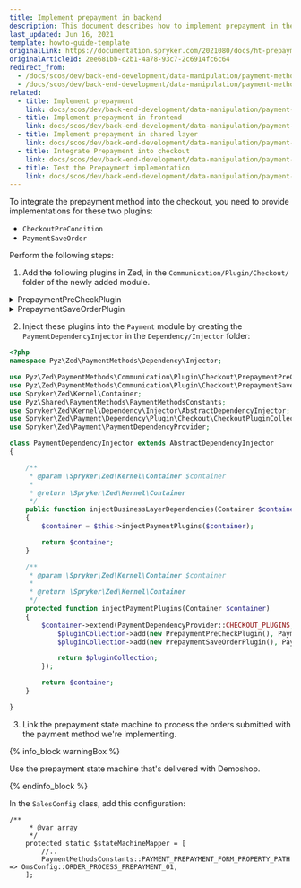 ```yaml
---
title: Implement prepayment in backend
description: This document describes how to implement prepayment in the backend.
last_updated: Jun 16, 2021
template: howto-guide-template
originalLink: https://documentation.spryker.com/2021080/docs/ht-prepayment-be
originalArticleId: 2ee681bb-c2b1-4a78-93c7-2c6914fc6c64
redirect_from:
  - /docs/scos/dev/back-end-development/data-manipulation/payment-methods/prepayment/implement-prepayment-in-backend.html
  - /docs/scos/dev/back-end-development/data-manipulation/payment-methods/prepayment/implementing-prepayment-in-back-end.html
related:
  - title: Implement prepayment
    link: docs/scos/dev/back-end-development/data-manipulation/payment-methods/prepayment/implement-prepayment.html
  - title: Implement prepayment in frontend
    link: docs/scos/dev/back-end-development/data-manipulation/payment-methods/prepayment/implement-prepayment-in-frontend.html
  - title: Implement prepayment in shared layer
    link: docs/scos/dev/back-end-development/data-manipulation/payment-methods/prepayment/implement-prepayment-in-shared-layer.html
  - title: Integrate Prepayment into checkout
    link: docs/scos/dev/back-end-development/data-manipulation/payment-methods/prepayment/integrate-prepayment-into-checkout.html
  - title: Test the Prepayment implementation
    link: docs/scos/dev/back-end-development/data-manipulation/payment-methods/prepayment/test-the-prepayment-implementation.html
---
```


To integrate the prepayment method into the checkout, you need to provide implementations for these two plugins:

* `CheckoutPreCondition`
* `PaymentSaveOrder`

Perform the following steps:

1. Add the following plugins in Zed, in the `Communication/Plugin/Checkout/` folder of the newly added module.

<details>
<summary>PrepaymentPreCheckPlugin</summary>

```php
<?php

namespace Pyz\Zed\PaymentMethods\Communication\Plugin\Checkout;

use Generated\Shared\Transfer\CheckoutResponseTransfer;
use Generated\Shared\Transfer\QuoteTransfer;
use Spryker\Zed\Kernel\Communication\AbstractPlugin;
use Spryker\Zed\Payment\Dependency\Plugin\Checkout\CheckoutPreCheckPluginInterface;


class PrepaymentPreCheckPlugin extends AbstractPlugin implements CheckoutPreCheckPluginInterface
{

    /**
     * @param \Generated\Shared\Transfer\QuoteTransfer $quoteTransfer
     * @param \Generated\Shared\Transfer\CheckoutResponseTransfer $checkoutResponseTransfer
     *
     * @return \Generated\Shared\Transfer\CheckoutResponseTransfer
     */
    public function checkCondition(QuoteTransfer $quoteTransfer, CheckoutResponseTransfer $checkoutResponseTransfer)
    {
        return $checkoutResponseTransfer;
    }

}
```

</details>

<details>
<summary>PrepaymentSaveOrderPlugin</summary>

```php
<?php

namespace Pyz\Zed\PaymentMethods\Communication\Plugin\Checkout;

use Generated\Shared\Transfer\CheckoutResponseTransfer;
use Generated\Shared\Transfer\QuoteTransfer;
use Spryker\Zed\Kernel\Communication\AbstractPlugin;
use Spryker\Zed\Payment\Dependency\Plugin\Checkout\CheckoutSaveOrderPluginInterface;

class PrepaymentSaveOrderPlugin extends AbstractPlugin implements CheckoutSaveOrderPluginInterface
{

    /**
     * @param \Generated\Shared\Transfer\QuoteTransfer $quoteTransfer
     * @param \Generated\Shared\Transfer\CheckoutResponseTransfer $checkoutResponseTransfer
     *
     * @return void
     */
    public function saveOrder(QuoteTransfer $quoteTransfer, CheckoutResponseTransfer $checkoutResponseTransfer)
    {

    }
}
```

</details>

2. Inject these plugins into the `Payment` module by creating the `PaymentDependencyInjector` in the `Dependency/Injector` folder:

```php
<?php
namespace Pyz\Zed\PaymentMethods\Dependency\Injector;

use Pyz\Zed\PaymentMethods\Communication\Plugin\Checkout\PrepaymentPreCheckPlugin;
use Pyz\Zed\PaymentMethods\Communication\Plugin\Checkout\PrepaymentSaveOrderPlugin;
use Spryker\Zed\Kernel\Container;
use Pyz\Shared\PaymentMethods\PaymentMethodsConstants;
use Spryker\Zed\Kernel\Dependency\Injector\AbstractDependencyInjector;
use Spryker\Zed\Payment\Dependency\Plugin\Checkout\CheckoutPluginCollection;
use Spryker\Zed\Payment\PaymentDependencyProvider;

class PaymentDependencyInjector extends AbstractDependencyInjector
{

    /**
     * @param \Spryker\Zed\Kernel\Container $container
     *
     * @return \Spryker\Zed\Kernel\Container
     */
    public function injectBusinessLayerDependencies(Container $container)
    {
        $container = $this->injectPaymentPlugins($container);

        return $container;
    }

    /**
     * @param \Spryker\Zed\Kernel\Container $container
     *
     * @return \Spryker\Zed\Kernel\Container
     */
    protected function injectPaymentPlugins(Container $container)
    {
        $container->extend(PaymentDependencyProvider::CHECKOUT_PLUGINS, function (CheckoutPluginCollection $pluginCollection) {
            $pluginCollection->add(new PrepaymentPreCheckPlugin(), PaymentMethodsConstants::PROVIDER, PaymentDependencyProvider::CHECKOUT_PRE_CHECK_PLUGINS);
            $pluginCollection->add(new PrepaymentSaveOrderPlugin(), PaymentMethodsConstants::PROVIDER, PaymentDependencyProvider::CHECKOUT_ORDER_SAVER_PLUGINS);

            return $pluginCollection;
        });

        return $container;
    }

}
```


3. Link the prepayment state machine to process the orders submitted with the payment method we're implementing.

{% info_block warningBox %}

Use the prepayment state machine that's delivered with Demoshop.

{% endinfo_block %}

In the `SalesConfig` class, add this configuration:

```
/**
     * @var array
     */
    protected static $stateMachineMapper = [
        //..
        PaymentMethodsConstants::PAYMENT_PREPAYMENT_FORM_PROPERTY_PATH => OmsConfig::ORDER_PROCESS_PREPAYMENT_01,
    ];
```
